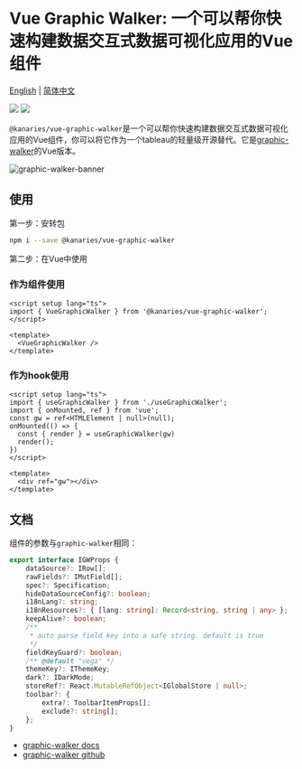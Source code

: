 # Vue Graphic Walker: 一个可以帮你快速构建数据交互式数据可视化应用的Vue组件

[English](https://github.com/Kanaries/vue-graphic-walker) | [简体中文](./docs/README.zh-CN.md)

![](https://img.shields.io/github/license/kanaries/vue-graphic-walker)
![](https://img.shields.io/npm/v/@kanaries/vue-graphic-walker)

`@kanaries/vue-graphic-walker`是一个可以帮你快速构建数据交互式数据可视化应用的Vue组件，你可以将它作为一个tableau的轻量级开源替代。它是[graphic-walker](https://github.com/Kanaries/graphic-walker)的Vue版本。

![graphic-walker-banner](https://user-images.githubusercontent.com/22167673/222895294-47ddd664-106e-45ff-a613-e7919522cb79.png)

## 使用

第一步：安转包
```bash
npm i --save @kanaries/vue-graphic-walker
```

第二步：在Vue中使用

### 作为组件使用

```vue
<script setup lang="ts">
import { VueGraphicWalker } from '@kanaries/vue-graphic-walker';
</script>

<template>
  <VueGraphicWalker />
</template>
```

### 作为hook使用

```vue
<script setup lang="ts">
import { useGraphicWalker } from './useGraphicWalker';
import { onMounted, ref } from 'vue';
const gw = ref<HTMLElement | null>(null);
onMounted(() => {
  const { render } = useGraphicWalker(gw)
  render();
})
</script>

<template>
  <div ref="gw"></div>
</template>
```

## 文档
<VueGraphicWalker /> 组件的参数与`graphic-walker`相同：

```ts
export interface IGWProps {
    dataSource?: IRow[];
    rawFields?: IMutField[];
    spec?: Specification;
    hideDataSourceConfig?: boolean;
    i18nLang?: string;
    i18nResources?: { [lang: string]: Record<string, string | any> };
    keepAlive?: boolean;
    /**
     * auto parse field key into a safe string. default is true
     */
    fieldKeyGuard?: boolean;
    /** @default "vega" */
    themeKey?: IThemeKey;
    dark?: IDarkMode;
    storeRef?: React.MutableRefObject<IGlobalStore | null>;
    toolbar?: {
        extra?: ToolbarItemProps[];
        exclude?: string[];
    };
}
```

+ [graphic-walker docs](https://docs.kanaries.net/graphic-walker)
+ [graphic-walker github](https://github.com/Kanaries/graphic-walker)